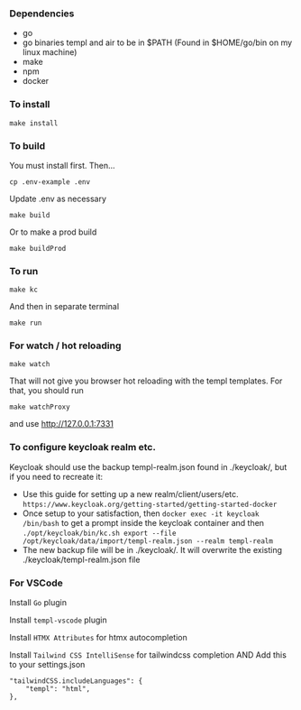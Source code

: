 ### Dependencies

- go
- go binaries templ and air to be in $PATH (Found in $HOME/go/bin on my linux machine)
- make
- npm
- docker

### To install

`make install`

### To build

You must install first. Then...

`cp .env-example .env`

Update .env as necessary

`make build`

Or to make a prod build

`make buildProd`

### To run

`make kc`

And then in separate terminal

`make run`

### For watch / hot reloading

`make watch`

That will not give you browser hot reloading with the templ templates.
For that, you should run

`make watchProxy`

and use http://127.0.0.1:7331

### To configure keycloak realm etc.

Keycloak should use the backup templ-realm.json found in ./keycloak/, but if you need to recreate it:

- Use this guide for setting up a new realm/client/users/etc. `https://www.keycloak.org/getting-started/getting-started-docker`
- Once setup to your satisfaction, then `docker exec -it keycloak /bin/bash` to get a prompt inside the keycloak container and then `./opt/keycloak/bin/kc.sh export --file /opt/keycloak/data/import/templ-realm.json --realm templ-realm`
- The new backup file will be in ./keycloak/. It will overwrite the existing ./keycloak/templ-realm.json file

### For VSCode

Install `Go` plugin

Install `templ-vscode` plugin

Install `HTMX Attributes` for htmx autocompletion

Install `Tailwind CSS IntelliSense` for tailwindcss completion
AND
Add this to your settings.json
```
"tailwindCSS.includeLanguages": {
    "templ": "html",
},
```